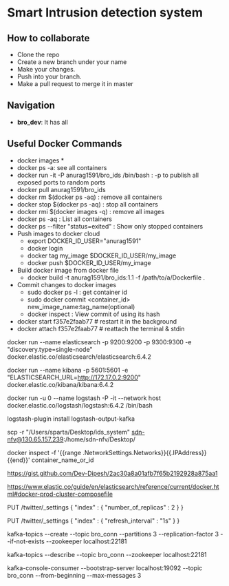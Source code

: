 # Smart Intrusion detection system

## How to collaborate
* Clone the repo
* Create a new branch under your name
* Make your changes.
* Push into your branch.
* Make a pull request to merge it in master

## Navigation

* __bro_dev__: It has all  


## Useful Docker Commands

* docker images
  *
* docker ps -a: see all containers
* docker run -it -P anurag1591/bro_ids /bin/bash : -p to publish all exposed ports to random ports
* docker pull anurag1591/bro_ids
* docker rm $(docker ps -aq) : remove all containers
* docker stop $(docker ps -aq) : stop all containers
* docker rmi $(docker images -q) : remove all images
* docker ps -aq : List all containers
* docker ps --filter "status=exited" : Show only stopped containers
* Push images to docker cloud
  * export DOCKER_ID_USER="anurag1591"
  * docker login
  * docker tag my_image $DOCKER_ID_USER/my_image
  * docker push $DOCKER_ID_USER/my_image
* Build docker image from docker file
  * docker build -t anurag1591/bro_ids:1.1 -f /path/to/a/Dockerfile .
* Commit changes to docker images
  * sudo docker ps -l : get container id
  * sudo docker commit <container_id> new_image_name:tag_name(optional)
  * docker inspect <Commit hash> : View commit of using its hash
* docker start f357e2faab77 # restart it in the background
* docker attach f357e2faab77 # reattach the terminal & stdin


docker run --name elasticsearch -p 9200:9200 -p 9300:9300 -e "discovery.type=single-node" docker.elastic.co/elasticsearch/elasticsearch:6.4.2

docker run --name kibana -p 5601:5601 -e "ELASTICSEARCH_URL=http://172.17.0.2:9200" docker.elastic.co/kibana/kibana:6.4.2

docker run -u 0 --name logstash -P -it --network host  docker.elastic.co/logstash/logstash:6.4.2 /bin/bash


logstash-plugin install logstash-output-kafka

scp -r "/Users/sparta/Desktop/ids_system" sdn-nfv@130.65.157.239:/home/sdn-nfv/Desktop/

docker inspect -f '{{range .NetworkSettings.Networks}}{{.IPAddress}}{{end}}' container_name_or_id


https://gist.github.com/Dev-Dipesh/2ac30a8a01afb7f65b2192928a875aa1

https://www.elastic.co/guide/en/elasticsearch/reference/current/docker.html#docker-prod-cluster-composefile

PUT /twitter/_settings
{
    "index" : {
        "number_of_replicas" : 2
    }
}

PUT /twitter/_settings
{
    "index" : {
        "refresh_interval" : "1s"
    }
}



kafka-topics --create --topic bro_conn --partitions 3 --replication-factor 3 --if-not-exists --zookeeper localhost:22181

kafka-topics --describe --topic bro_conn --zookeeper localhost:22181

kafka-console-consumer --bootstrap-server localhost:19092 --topic bro_conn --from-beginning --max-messages 3
